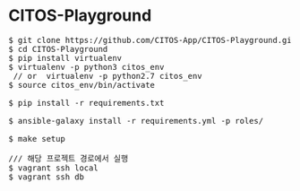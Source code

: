 # CITOS-Playground
<pre>
$ git clone https://github.com/CITOS-App/CITOS-Playground.git
$ cd CITOS-Playground
$ pip install virtualenv
$ virtualenv -p python3 citos_env
 // or  virtualenv -p python2.7 citos_env
$ source citos_env/bin/activate

$ pip install -r requirements.txt
 
$ ansible-galaxy install -r requirements.yml -p roles/

$ make setup

/// 해당 프로젝트 경로에서 실행
$ vagrant ssh local
$ vagrant ssh db
</pre>
